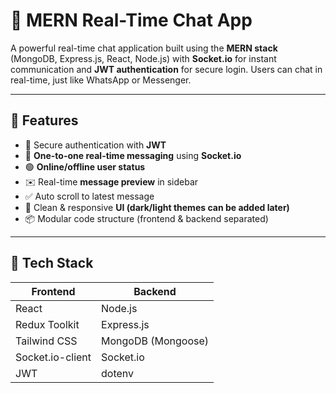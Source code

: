 # 💬 MERN Real-Time Chat App

A powerful real-time chat application built using the **MERN stack** (MongoDB, Express.js, React, Node.js) with **Socket.io** for instant communication and **JWT authentication** for secure login. Users can chat in real-time, just like WhatsApp or Messenger.

---

## 🚀 Features

- 🔐 Secure authentication with **JWT**
- 💬 **One-to-one real-time messaging** using **Socket.io**
- 🟢 **Online/offline user status**
- ✉️ Real-time **message preview** in sidebar
- ✅ Auto scroll to latest message
- 🌙 Clean & responsive **UI (dark/light themes can be added later)**
- 📦 Modular code structure (frontend & backend separated)

---

## 🧱 Tech Stack

| Frontend | Backend |
|----------|---------|
| React    | Node.js |
| Redux Toolkit | Express.js |
| Tailwind CSS | MongoDB (Mongoose) |
| Socket.io-client | Socket.io |
| JWT | dotenv |
